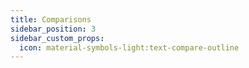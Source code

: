 ```yaml
---
title: Comparisons
sidebar_position: 3
sidebar_custom_props:
  icon: material-symbols-light:text-compare-outline
---
```

